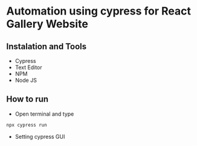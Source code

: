 # Automation using cypress for React Gallery Website

## Instalation and Tools
- Cypress
- Text Editor
- NPM
- Node JS

## How to run
- Open terminal and type 
```bash
npx cypress run 
```

- Setting cypress GUI
